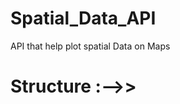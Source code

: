 # Spatial_Data_API
API that help plot spatial Data on Maps

# Structure :-->>
<!-- 
SPATIAL_DATA_API/
├── app/
│   ├── __init__.py
│   ├── models.py
│   ├── routes.py
│   ├── db.py
│   └── schemas.py
├── config.py
├── main.py
├── requirements.txt
└── README.md
-->